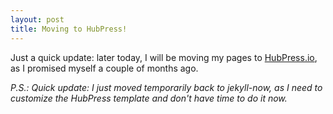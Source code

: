 ```yaml
---
layout: post
title: Moving to HubPress!
---
```


Just a quick update: later today, I will be moving my pages to [HubPress.io](https://github.com/HubPress/hubpress.io),
as I promised myself a couple of months ago.

*P.S.: Quick update: I just moved temporarily back to jekyll-now, as I need to customize the HubPress template and don't have time to do it now.*
